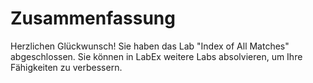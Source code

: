 # Zusammenfassung

Herzlichen Glückwunsch! Sie haben das Lab "Index of All Matches" abgeschlossen. Sie können in LabEx weitere Labs absolvieren, um Ihre Fähigkeiten zu verbessern.
